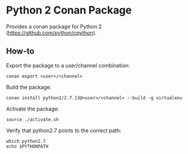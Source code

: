 # Python 2 Conan Package

Provides a conan package for Python 2 (https://github.com/python/cpython).

## How-to

Export the package to a user/channel combination:
```
conan export <user>/<channel>
```

Build the package:
```
conan install python2/2.7.13@<user>/<channel> --build -g virtualenv
```

Activate the package:
```
source ./activate.sh
```

Verify that python2.7 points to the correct path:
```
which python2.7
echo $PYTHONPATH
```
